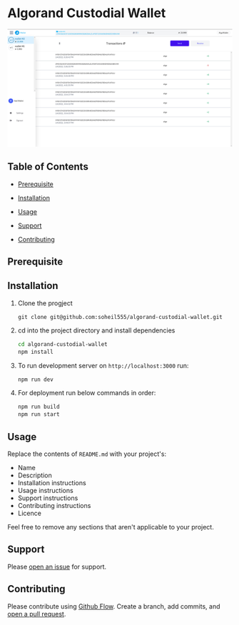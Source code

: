 # Algorand Custodial Wallet



![](images/dashboard.png)



## Table of Contents

- [Prerequisite](#prerequisite)

- [Installation](#installation)
- [Usage](#usage)
- [Support](#support)
- [Contributing](#contributing)



## Prerequisite







## Installation

1. Clone the progject

   ```
   git clone git@github.com:soheil555/algorand-custodial-wallet.git
   ```

2. cd into the project directory and install dependencies

   ```sh
   cd algorand-custodial-wallet
   npm install
   ```

3. To run development server on `http://localhost:3000` run:

   ```sh
   npm run dev
   ```

4. For deployment run below commands in order:

   ```sh
   npm run build
   npm run start
   ```

   

## Usage

Replace the contents of `README.md` with your project's:

- Name
- Description
- Installation instructions
- Usage instructions
- Support instructions
- Contributing instructions
- Licence

Feel free to remove any sections that aren't applicable to your project.

## Support

Please [open an issue](https://github.com/fraction/readme-boilerplate/issues/new) for support.

## Contributing

Please contribute using [Github Flow](https://guides.github.com/introduction/flow/). Create a branch, add commits, and [open a pull request](https://github.com/fraction/readme-boilerplate/compare/).